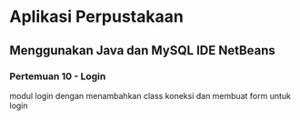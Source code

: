 # Aplikasi Perpustakaan
## Menggunakan Java dan MySQL IDE NetBeans
### Pertemuan 10 - Login 
modul login dengan menambahkan class koneksi dan membuat form untuk login